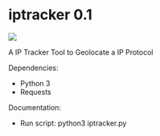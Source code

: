 # iptracker 0.1

<img src="https://i.imgur.com/IF6axJS.png">

A IP Tracker Tool to Geolocate a IP Protocol

Dependencies:
- Python 3
- Requests

Documentation:
- Run script: python3 iptracker.py
